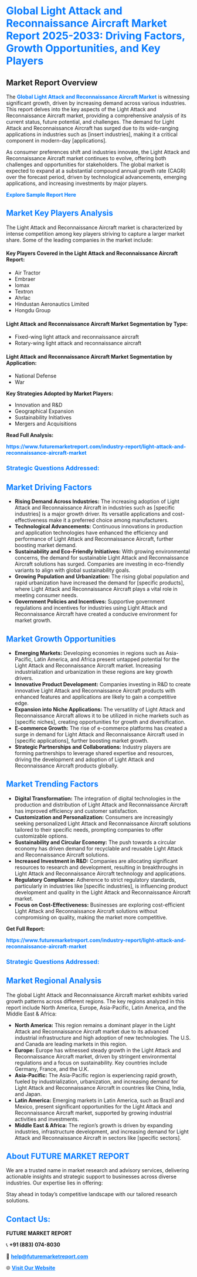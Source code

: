 <h1 style="color: #007BFF;">Global Light Attack and Reconnaissance Aircraft Market Report 2025-2033: Driving Factors, Growth Opportunities, and Key Players</h1>

<section id="overview">
<h2>Market Report Overview</h2>
<p>The <a href="https://www.futuremarketreport.com/industry-report/light-attack-and-reconnaissance-aircraft-market" style="color: #007BFF; text-decoration: none;"><strong>Global Light Attack and Reconnaissance Aircraft Market</strong></a> is witnessing significant growth, driven by increasing demand across various industries. This report delves into the key aspects of the Light Attack and Reconnaissance Aircraft market, providing a comprehensive analysis of its current status, future potential, and challenges. The demand for Light Attack and Reconnaissance Aircraft has surged due to its wide-ranging applications in industries such as [insert industries], making it a critical component in modern-day [applications].</p>
<p>As consumer preferences shift and industries innovate, the Light Attack and Reconnaissance Aircraft market continues to evolve, offering both challenges and opportunities for stakeholders. The global market is expected to expand at a substantial compound annual growth rate (CAGR) over the forecast period, driven by technological advancements, emerging applications, and increasing investments by major players.</p>
</section>

<section id="overview">
<p><a href="https://www.futuremarketreport.com/request-sample/reportId=63581" style="color: #007BFF; text-decoration: none;"><strong>Explore Sample Report Here</strong></a></p>
</section>

<section id="key-players">
<h2 style="color: #007BFF;">Market Key Players Analysis</h2>
<p>The Light Attack and Reconnaissance Aircraft market is characterized by intense competition among key players striving to capture a larger market share. Some of the leading companies in the market include:</p>
<h4>Key Players Covered in the Light Attack and Reconnaissance Aircraft Report:</h4>
<ul><li>Air Tractor</li><li>Embraer</li><li>Iomax</li><li>Textron</li><li>Ahrlac</li><li>Hindustan Aeronautics Limited</li><li>Hongdu Group</li></ul>
<h4>Light Attack and Reconnaissance Aircraft Market Segmentation by Type:</h4>
<ul><li>Fixed-wing light attack and reconnaissance aircraft</li><li>Rotary-wing light attack and reconnaissance aircraft</li></ul>

<h4>Light Attack and Reconnaissance Aircraft Market Segmentation by Application:</h4>
<ul><li>National Defense</li><li>War</li></ul>
<p><strong>Key Strategies Adopted by Market Players:</strong></p>
<ul>
<li>Innovation and R&D</li>
<li>Geographical Expansion</li>
<li>Sustainability Initiatives</li>
<li>Mergers and Acquisitions</li>
</ul>
</section>

<section>
<p><strong>Read Full Analysis: </strong></p><a href="https://www.futuremarketreport.com/industry-report/light-attack-and-reconnaissance-aircraft-market" style="color: #007BFF; text-decoration: none;"><strong>https://www.futuremarketreport.com/industry-report/light-attack-and-reconnaissance-aircraft-market</strong></a>
<h3 style="color: #007BFF;">Strategic Questions Addressed:</h3>
</section>

<section id="driving-factors">
<h2 style="color: #007BFF;">Market Driving Factors</h2>
<ul>
<li><strong>Rising Demand Across Industries:</strong> The increasing adoption of Light Attack and Reconnaissance Aircraft in industries such as [specific industries] is a major growth driver. Its versatile applications and cost-effectiveness make it a preferred choice among manufacturers.</li>
<li><strong>Technological Advancements:</strong> Continuous innovations in production and application technologies have enhanced the efficiency and performance of Light Attack and Reconnaissance Aircraft, further boosting market demand.</li>
<li><strong>Sustainability and Eco-Friendly Initiatives:</strong> With growing environmental concerns, the demand for sustainable Light Attack and Reconnaissance Aircraft solutions has surged. Companies are investing in eco-friendly variants to align with global sustainability goals.</li>
<li><strong>Growing Population and Urbanization:</strong> The rising global population and rapid urbanization have increased the demand for [specific products], where Light Attack and Reconnaissance Aircraft plays a vital role in meeting consumer needs.</li>
<li><strong>Government Policies and Incentives:</strong> Supportive government regulations and incentives for industries using Light Attack and Reconnaissance Aircraft have created a conducive environment for market growth.</li>
</ul>
</section>

<section id="growth-opportunities">
<h2 style="color: #007BFF;">Market Growth Opportunities</h2>
<ul>
<li><strong>Emerging Markets:</strong> Developing economies in regions such as Asia-Pacific, Latin America, and Africa present untapped potential for the Light Attack and Reconnaissance Aircraft market. Increasing industrialization and urbanization in these regions are key growth drivers.</li>
<li><strong>Innovative Product Development:</strong> Companies investing in R&D to create innovative Light Attack and Reconnaissance Aircraft products with enhanced features and applications are likely to gain a competitive edge.</li>
<li><strong>Expansion into Niche Applications:</strong> The versatility of Light Attack and Reconnaissance Aircraft allows it to be utilized in niche markets such as [specific niches], creating opportunities for growth and diversification.</li>
<li><strong>E-commerce Growth:</strong> The rise of e-commerce platforms has created a surge in demand for Light Attack and Reconnaissance Aircraft used in [specific applications], further boosting market growth.</li>
<li><strong>Strategic Partnerships and Collaborations:</strong> Industry players are forming partnerships to leverage shared expertise and resources, driving the development and adoption of Light Attack and Reconnaissance Aircraft products globally.</li>
</ul>
</section>

<section id="trending-factors">
<h2 style="color: #007BFF;">Market Trending Factors</h2>
<ul>
<li><strong>Digital Transformation:</strong> The integration of digital technologies in the production and distribution of Light Attack and Reconnaissance Aircraft has improved efficiency and customer satisfaction.</li>
<li><strong>Customization and Personalization:</strong> Consumers are increasingly seeking personalized Light Attack and Reconnaissance Aircraft solutions tailored to their specific needs, prompting companies to offer customizable options.</li>
<li><strong>Sustainability and Circular Economy:</strong> The push towards a circular economy has driven demand for recyclable and reusable Light Attack and Reconnaissance Aircraft solutions.</li>
<li><strong>Increased Investment in R&D:</strong> Companies are allocating significant resources to research and development, resulting in breakthroughs in Light Attack and Reconnaissance Aircraft technology and applications.</li>
<li><strong>Regulatory Compliance:</strong> Adherence to strict regulatory standards, particularly in industries like [specific industries], is influencing product development and quality in the Light Attack and Reconnaissance Aircraft market.</li>
<li><strong>Focus on Cost-Effectiveness:</strong> Businesses are exploring cost-efficient Light Attack and Reconnaissance Aircraft solutions without compromising on quality, making the market more competitive.</li>
</ul>
</section>

<section>
<p><strong>Get Full Report: </strong></p><a href="https://www.futuremarketreport.com/industry-report/light-attack-and-reconnaissance-aircraft-market" style="color: #007BFF; text-decoration: none;"><strong>https://www.futuremarketreport.com/industry-report/light-attack-and-reconnaissance-aircraft-market</strong></a>
<h3 style="color: #007BFF;">Strategic Questions Addressed:</h3>
</section>


<section id="regional-analysis">
<h2 style="color: #007BFF;">Market Regional Analysis</h2>
<p>The global Light Attack and Reconnaissance Aircraft market exhibits varied growth patterns across different regions. The key regions analyzed in this report include North America, Europe, Asia-Pacific, Latin America, and the Middle East & Africa:</p>
<ul>
<li><strong>North America:</strong> This region remains a dominant player in the Light Attack and Reconnaissance Aircraft market due to its advanced industrial infrastructure and high adoption of new technologies. The U.S. and Canada are leading markets in this region.</li>
<li><strong>Europe:</strong> Europe has witnessed steady growth in the Light Attack and Reconnaissance Aircraft market, driven by stringent environmental regulations and a focus on sustainability. Key countries include Germany, France, and the U.K.</li>
<li><strong>Asia-Pacific:</strong> The Asia-Pacific region is experiencing rapid growth, fueled by industrialization, urbanization, and increasing demand for Light Attack and Reconnaissance Aircraft in countries like China, India, and Japan.</li>
<li><strong>Latin America:</strong> Emerging markets in Latin America, such as Brazil and Mexico, present significant opportunities for the Light Attack and Reconnaissance Aircraft market, supported by growing industrial activities and investments.</li>
<li><strong>Middle East & Africa:</strong> The region’s growth is driven by expanding industries, infrastructure development, and increasing demand for Light Attack and Reconnaissance Aircraft in sectors like [specific sectors].</li>
</ul>
</section>

<footer>
<h2 style="color: #007BFF;">About FUTURE MARKET REPORT</h2>
<p>We are a trusted name in market research and advisory services, delivering actionable insights and strategic support to businesses across diverse industries. Our expertise lies in offering:</p>

<p>Stay ahead in today’s competitive landscape with our tailored research solutions.</p>

<h2 style="color: #007BFF;">Contact Us:</h2>
<p><strong>FUTURE MARKET REPORT</strong></p>
<p>📞 <strong>+91 (883) 074-8030</strong></p>
<p>📧 <strong><a href="mailto:help@futuremarketreport.com" style="color: #007BFF;">help@futuremarketreport.com</a></strong></p>
<p>🌐 <strong><a href="https://www.futuremarketreport.com/" style="color: #007BFF;">Visit Our Website</a></strong></p>
</footer>